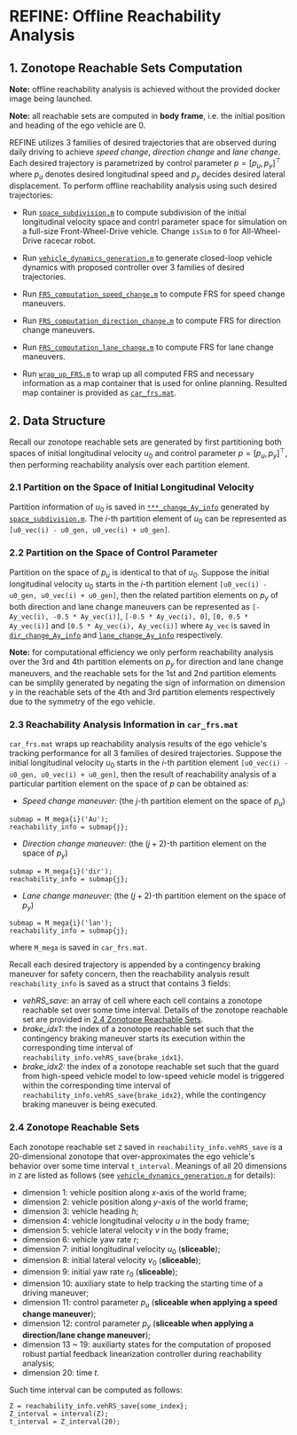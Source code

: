 # REFINE: Offline Reachability Analysis

## 1. Zonotope Reachable Sets Computation

**Note:** offline reachability analysis is achieved without the provided docker image being launched.

**Note:** all reachable sets are computed in **body frame**, i.e. the initial position and heading of the ego vehicle are 0.

REFINE utilizes 3 families of desired trajectories that are observed during daily driving to achieve *speed change*, *direction change* and *lane change*. 
Each desired trajectory is parametrized by control parameter $p = [p_u, p_y]^\top$ where $p_u$ denotes desired longitudinal speed and $p_y$ decides desired lateral displacement. 
To perform offline reachability analysis using such desired trajectories:

- Run [`space_subdivision.m`](https://github.com/jinsunl/REFINE/blob/main/Offline_Reachability_Analysis/space_subdivision.m) to compute subdivision of the initial longitudinal velocity space and contrl parameter space for simulation on a full-size Front-Wheel-Drive vehicle. Change `isSim` to `0` for All-Wheel-Drive racecar robot. 

- Run [`vehicle_dynamics_generation.m`](https://github.com/jinsunl/REFINE/blob/main/Offline_Reachability_Analysis/vehicle_dynamics_generation.m)
to generate closed-loop vehicle dynamics with proposed controller over 3 families of desired trajectories.

- Run [`FRS_computation_speed_change.m`](https://github.com/jinsunl/REFINE/blob/main/Offline_Reachability_Analysis/FRS_computation_speed_change.m) to compute FRS for speed change maneuvers.

- Run [`FRS_computation_direction_change.m`](https://github.com/jinsunl/REFINE/blob/main/Offline_Reachability_Analysis/FRS_computation_direction_change.m) to compute FRS for direction change maneuvers.

- Run [`FRS_computation_lane_change.m`](https://github.com/jinsunl/REFINE/blob/main/Offline_Reachability_Analysis/FRS_computation_lane_change.m) to compute FRS for lane change maneuvers.

- Run [`wrap_up_FRS.m`](https://github.com/jinsunl/REFINE/blob/main/Offline_Reachability_Analysis/wrap_up_FRS.m) to wrap up all computed FRS and necessary information as a map container that is used for online planning.
Resulted map container is provided as [`car_frs.mat`](https://drive.google.com/drive/folders/1WZbFFhCyhYQlMJxuV4caIzNoa-Q9VZkW?usp=sharing).

## 2. Data Structure

Recall our zonotope reachable sets are generated by first partitioning both spaces of initial longitudinal velocity $u_0$ and control parameter $p = [p_u, p_y]^\top$, then performing reachability analysis over each partition element. 

### 2.1 Partition on the Space of Initial Longitudinal Velocity

Partition information of $u_0$ is saved in [`***_change_Ay_info`](https://drive.google.com/drive/folders/1WZbFFhCyhYQlMJxuV4caIzNoa-Q9VZkW?usp=sharing) generated by [`space_subdivision.m`](https://github.com/jinsunl/REFINE/blob/main/Offline_Reachability_Analysis/space_subdivision.m).
The $i$-th partition element of $u_0$ can be represented as `[u0_vec(i) - u0_gen, u0_vec(i) + u0_gen]`.

### 2.2 Partition on the Space of Control Parameter

Partition on the space of $p_u$ is identical to that of $u_0$. 
Suppose the initial longitudinal velocity $u_0$ starts in the $i$-th partition element `[u0_vec(i) - u0_gen, u0_vec(i) + u0_gen]`, then the related partition elements on $p_y$ of both direction and lane change maneuvers can be represented as `[-Ay_vec(i), -0.5 * Ay_vec(i)]`, `[-0.5 * Ay_vec(i), 0]`, `[0, 0.5 * Ay_vec(i)]` and `[0.5 * Ay_vec(i), Ay_vec(i)]` where `Ay_vec` is saved in [`dir_change_Ay_info`](https://drive.google.com/drive/folders/1WZbFFhCyhYQlMJxuV4caIzNoa-Q9VZkW?usp=sharing) and [`lane_change_Ay_info`](https://drive.google.com/drive/folders/1WZbFFhCyhYQlMJxuV4caIzNoa-Q9VZkW?usp=sharing) respectively. 

**Note:** for computational efficiency we only perform reachability analysis over the 3rd and 4th partition elements on $p_y$ for direction and lane change maneuvers, and the reachable sets for the 1st and 2nd partition elements can be simplily generated by negating the sign of information on dimension y in the reachable sets of the 4th and 3rd partition elements respectively due to the symmetry of the ego vehicle. 


### 2.3 Reachability Analysis Information in `car_frs.mat`

`car_frs.mat` wraps up reachability analysis results of the ego vehicle's tracking performance for all 3 families of desired trajectories. 
Suppose the initial longitudinal velocity $u_0$ starts in the $i$-th partition element `[u0_vec(i) - u0_gen, u0_vec(i) + u0_gen]`, then the result of reachability analysis  of a particular partition element on the space of $p$ can be obtained as:
- *Speed change maneuver:* (the $j$-th partition element on the space of $p_u$)
```
submap = M_mega{i}('Au');
reachability_info = submap{j};
```
- *Direction change maneuver:* (the $(j+2)$-th partition element on the space of $p_y$)
```
submap = M_mega{i}('dir');
reachability_info = submap{j};
```
- *Lane change maneuver:* (the $(j+2)$-th partition element on the space of $p_y$)
```
submap = M_mega{i}('lan');
reachability_info = submap{j};
```
where `M_mega` is saved in `car_frs.mat`.

Recall each desired trajectory is appended by a contingency braking maneuver for safety concern, then the reachability analysis result `reachability_info` is saved as a struct that contains 3 fields:
- *vehRS_save:* an array of cell where each cell contains a zonotope reachable set over some time interval. Details of the zonotope reachable set are provided in [2.4 Zonotope Reachable Sets](#24-zonotope-reachable-sets).
- *brake_idx1:* the index of a zonotope reachable set such that the contingency braking maneuver starts its execution within the corresponding time interval of `reachability_info.vehRS_save{brake_idx1}`.
- *brake_idx2:* the index of a zonotope reachable set such that the guard from high-speed vehicle model to low-speed vehicle model is triggered within the corresponding time interval of `reachability_info.vehRS_save{brake_idx2}`, while the contingency braking maneuver is being executed.

### 2.4 Zonotope Reachable Sets

Each zonotope reachable set `Z` saved in `reachability_info.vehRS_save` is a 20-dimensional zonotope that over-approximates the ego vehicle's behavior over some time interval `t_interval`. 
Meanings of all 20 dimensions in `Z` are listed as follows (see [`vehicle_dynamics_generation.m`](https://github.com/roahmlab/REFINE/blob/main/Offline_Reachability_Analysis/vehicle_dynamics_generation.m) for details):
- dimension 1: vehicle position along $x$-axis of the world frame;
- dimension 2: vehicle position along $y$-axis of the world frame;
- dimension 3: vehicle heading $h$;
- dimension 4: vehicle longitudinal velocity $u$ in the body frame;
- dimension 5: vehicle lateral velocity $v$ in the body frame;
- dimension 6: vehicle yaw rate $r$;
- dimension 7: initial longitudinal velocity $u_0$ (**sliceable**);
- dimension 8: initial lateral velocity $v_0$ (**sliceable**);
- dimension 9: initial yaw rate $r_0$ (**sliceable**);
- dimension 10: auxiliary state to help tracking the starting time of a driving maneuver;
- dimension 11: control parameter $p_u$ (**sliceable when applying a speed change maneuver**);
- dimension 12: control parameter $p_y$ (**sliceable when applying a direction/lane change maneuver**);
- dimension 13 ~ 19: auxiliarty states for the computation of proposed robust partial feedback linearization controller during reachability analysis;
- dimension 20: time $t$.

Such time interval can be computed as follows:
```
Z = reachability_info.vehRS_save{some_index};
Z_interval = interval(Z);
t_interval = Z_interval(20);
```



